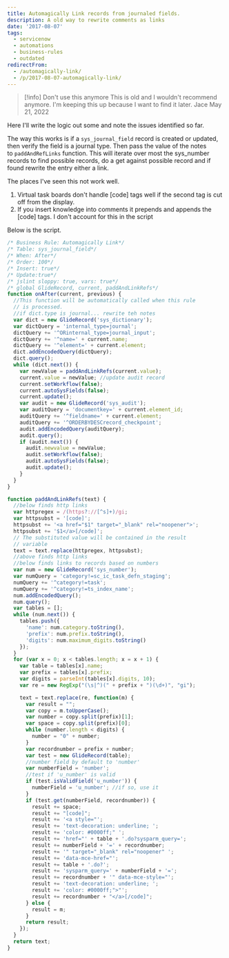 ```yaml
---
title: Automagically Link records from journaled fields.
description: A old way to rewrite comments as links
date: '2017-08-07'
tags:
  - servicenow
  - automations
  - business-rules
  - outdated
redirectFrom:
  - /automagically-link/
  - /p/2017-08-07-automagically-link/
---
```


> [!info] Don't use this anymore
> This is old and I wouldn't recommend anymore.  I'm keeping this up because I want to find it later.
> Jace May 21, 2022

Here I'll write the logic out some and note the issues identified so far.

The way this works is if a `sys_journal_field` record is created or updated, then verify the field is a journal type. Then pass the value of the notes to `paddAndRefLinks` function. This will iterate over most the sys_number records to find possible records, do a get against possible record and if found rewrite the entry either a link.

The places I've seen this not work well.

1. Virtual task boards don't handle \[code] tags well if the second tag is cut off from the display.
2. If you insert knowledge into comments it prepends and appends the \[code] tags. I don't account for this in the script

Below is the script.

```javascript
/* Business Rule: Automagically Link*/
/* Table: sys_journal_field*/
/* When: After*/
/* Order: 100*/
/* Insert: true*/
/* Update:true*/
/* jslint sloppy: true, vars: true*/
/* global GlideRecord, current, paddAndLinkRefs*/
function onAfter(current, previous) {
  //This function will be automatically called when this rule
  // is processed.
  //if dict.type is journal... rewrite teh notes
  var dict = new GlideRecord('sys_dictionary');
  var dictQuery = 'internal_type=journal';
  dictQuery += '^ORinternal_type=journal_input';
  dictQuery += '^name=' + current.name;
  dictQuery += '^element=' + current.element;
  dict.addEncodedQuery(dictQuery);
  dict.query();
  while (dict.next()) {
    var newValue = paddAndLinkRefs(current.value);
    current.value = newValue; //update audit record
    current.setWorkflow(false);
    current.autoSysFields(false);
    current.update();
    var audit = new GlideRecord('sys_audit');
    var auditQuery = 'documentkey=' + current.element_id;
    auditQuery += '^fieldname=' + current.element;
    auditQuery += '^ORDERBYDESCrecord_checkpoint';
    audit.addEncodedQuery(auditQuery);
    audit.query();
    if (audit.next()) {
      audit.newvalue = newValue;
      audit.setWorkflow(false);
      audit.autoSysFields(false);
      audit.update();
    }
  }
}

function paddAndLinkRefs(text) {
  //below finds http links
  var httpregex = /(https?://[^s]+)/gi;
  var httpsubst = '[code]';
  httpsubst += '<a href="$1" target="_blank" rel="noopener">';
  httpsubst += '$1</a>[/code]';
  // The substituted value will be contained in the result 
  // variable
  text = text.replace(httpregex, httpsubst);
  //above finds http links
  //below finds links to records based on numbers
  var num = new GlideRecord('sys_number');
  var numQuery = 'category!=sc_ic_task_defn_staging';
  numQuery += '^category!=task';
  numQuery += '^category!=ts_index_name';
  num.addEncodedQuery();
  num.query();
  var tables = [];
  while (num.next()) {
    tables.push({
      'name': num.category.toString(),
      'prefix': num.prefix.toString(),
      'digits': num.maximum_digits.toString()
    });
  }
  for (var x = 0; x < tables.length; x = x + 1) {
    var table = tables[x].name;
    var prefix = tables[x].prefix;
    var digits = parseInt(tables[x].digits, 10);
    var re = new RegExp("(\s|^)(" + prefix + ")(\d+)", "gi");

    text = text.replace(re, function(m) {
      var result = "";
      var copy = m.toUpperCase();
      var number = copy.split(prefix)[1];
      var space = copy.split(prefix)[0];
      while (number.length < digits) {
        number = "0" + number;
      }
      var recordnumber = prefix + number;
      var test = new GlideRecord(table);
      //number field by default to 'number'
      var numberField = 'number'; 
      //test if 'u_number' is valid
      if (test.isValidField('u_number')) { 
        numberField = 'u_number'; //if so, use it
      }
      if (test.get(numberField, recordnumber)) {
        result += space;
        result += "[code]";
        result += '<a style="';
        result += 'text-decoration: underline; ';
        result += 'color: #0000ff;" ';
        result += 'href="' + table + '.do?sysparm_query=';
        result += numberField + '=' + recordnumber;
        result += '" target="_blank" rel="noopener" ';
        result += 'data-mce-href="';
        result += table + '.do?';
        result += 'sysparm_query=' + numberField + '=';
        result += recordnumber + '" data-mce-style="';
        result += 'text-decoration: underline; ';
        result += 'color: #0000ff;">"';
        result += recordnumber + "</a>[/code]";
      } else {
        result = m;
      }
      return result;
    });
  }
  return text;
}
```